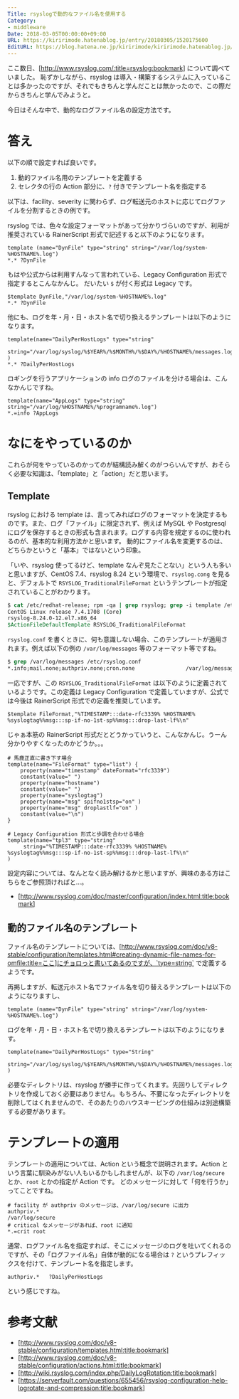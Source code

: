 ```yaml
---
Title: rsyslogで動的なファイル名を使用する
Category:
- middleware
Date: 2018-03-05T00:00:00+09:00
URL: https://kiririmode.hatenablog.jp/entry/20180305/1520175600
EditURL: https://blog.hatena.ne.jp/kiririmode/kiririmode.hatenablog.jp/atom/entry/17391345971622810202
---
```


ここ数日、[http://www.rsyslog.com/:title=rsyslog:bookmark] について調べていました。
恥ずかしながら、rsyslog は導入・構築するシステムに入っていることは多かったのですが、それでもきちんと学んだことは無かったので、この際だからきちんと学んでみようと。

今日はそんな中で、動的なログファイル名の設定方法です。

# 答え

以下の順で設定すれば良いです。

1. 動的ファイル名用のテンプレートを定義する
2. セレクタの行の Action 部分に、`?` 付きでテンプレート名を指定する

以下は、facility、severity に関わらず、ログ転送元のホストに応じてログファイルを分割するときの例です。

rsyslog では、色々な設定フォーマットがあって分かりづらいのですが、利用が推奨されている RainerScript 形式で記述すると以下のようになります。

```
template (name="DynFile" type="string" string="/var/log/system-%HOSTNAME%.log")
*.* ?DynFile
```

もはや公式からは利用すんなって言われている、Legacy Configuration 形式で指定するとこんなかんじ。
だいたい `$` が付く形式は Legacy です。

```
$template DynFile,"/var/log/system-%HOSTNAME%.log"
*.* ?DynFile
```

他にも、ログを年・月・日・ホスト名で切り換えるテンプレートは以下のようになります。

```
template(name="DailyPerHostLogs" type="string"
    string="/var/log/syslog/%$YEAR%/%$MONTH%/%$DAY%/%HOSTNAME%/messages.log"
)
*.* ?DailyPerHostLogs
```

ロギングを行うアプリケーションの info ログのファイルを分ける場合は、こんなかんじですね。

```
template(name="AppLogs" type="string" string="/var/log/%HOSTNAME%/%programname%.log")
*.=info ?AppLogs
```


# なにをやっているのか

これらが何をやっているのかってのが結構読み解くのがつらいんですが、おそらく必要な知識は、「template」と「action」だと思います。

## Template

rsyslog における template は、言ってみればログのフォーマットを決定するものです。また、ログ「ファイル」に限定されず、例えば MySQL や Postgresql にログを保存するときの形式も含まれます。ログする内容を規定するのに使われるのが、基本的な利用方法かと思います。
動的にファイル名を変更するのは、どちらかというと「基本」ではないという印象。

「いや、rsyslog 使ってるけど、template なんぞ見たことない」という人も多いと思いますが、CentOS 7.4、rsyslog 8.24 という環境で、`rsyslog.cong` を見ると、デフォルトで `RSYSLOG_TraditionalFileFormat` というテンプレートが指定されていることがわかります。

```tcsh
$ cat /etc/redhat-release; rpm -qa | grep rsyslog; grep -i template /etc/rsyslog.conf
CentOS Linux release 7.4.1708 (Core)
rsyslog-8.24.0-12.el7.x86_64
$ActionFileDefaultTemplate RSYSLOG_TraditionalFileFormat
```

`rsyslog.conf` を書くときに、何も意識しない場合、このテンプレートが適用されます。例えば以下の例の `/var/log/messages` 等のフォーマット等ですね。

```tcsh
$ grep /var/log/messages /etc/rsyslog.conf
*.info;mail.none;authpriv.none;cron.none                /var/log/messages
```

一応ですが、この `RSYSLOG_TraditionalFileFormat` は以下のように定義されているようです。この定義は Legacy Configuration で定義していますが、公式では今後は RainerScript 形式での定義を推奨しています。

```
$template FileFormat,"%TIMESTAMP:::date-rfc3339% %HOSTNAME% %syslogtag%%msg:::sp-if-no-1st-sp%%msg:::drop-last-lf%\n"
```

じゃぁ本筋の RainerScript 形式だとどうかっていうと、こんなかんじ。うーん分かりやすくなったのかどうか。。。

```
# 馬鹿正直に書き下す場合
template(name="FileFormat" type="list") {
    property(name="timestamp" dateFormat="rfc3339")
    constant(value=" ")
    property(name="hostname")
    constant(value=" ")
    property(name="syslogtag")
    property(name="msg" spifno1stsp="on" )
    property(name="msg" droplastlf="on" )
    constant(value="\n")
}

# Legacy Configuration 形式と歩調を合わせる場合
template(name="tpl3" type="string"
     string="%TIMESTAMP:::date-rfc3339% %HOSTNAME% %syslogtag%%msg:::sp-if-no-1st-sp%%msg:::drop-last-lf%\n"
)
```

設定内容については、なんとなく読み解けるかと思いますが、興味のある方はこちらをご参照頂ければと…。

- [http://www.rsyslog.com/doc/master/configuration/index.html:title:bookmark]

## 動的ファイル名のテンプレート

ファイル名のテンプレートについては、[http://www.rsyslog.com/doc/v8-stable/configuration/templates.html#creating-dynamic-file-names-for-omfile:title=ここ]にチョロっと書いてあるのですが、`type=string` で定義するようです。

再掲しますが、転送元ホスト名でファイル名を切り替えるテンプレートは以下のようになりますし、

```
template (name="DynFile" type="string" string="/var/log/system-%HOSTNAME%.log")
```

ログを年・月・日・ホスト名で切り換えるテンプレートは以下のようになります。

```
template(name="DailyPerHostLogs" type="String"
    string="/var/log/syslog/%$YEAR%/%$MONTH%/%$DAY%/%HOSTNAME%/messages.log"
)
```

必要なディレクトリは、rsyslog が勝手に作ってくれます。先回りしてディレクトリを作成しておく必要はありません。もちろん、不要になったディレクトリを削除してはくれませんので、そのあたりのハウスキーピングの仕組みは別途構築する必要があります。

# テンプレートの適用

テンプレートの適用については、Action という概念で説明されます。Action という言葉に馴染みがない人もいるかもしれませんが、以下の `/var/log/secure` とか、`root` とかの指定が Action です。
どのメッセージに対して「何を行うか」ってことですね。


```
# facility が authpriv のメッセージは、/var/log/secure に出力
authpriv.*                                              /var/log/secure
# critical なメッセージがあれば、root に通知
*.=crit root
```

通常、ログファイル名を指定すれば、そこにメッセージのログを吐いてくれるのですが、その「ログファイル名」自体が動的になる場合は `?` というプレフィックスを付けて、テンプレート名を指定します。

```
authpriv.*   ?DailyPerHostLogs
```

という感じですね。

# 参考文献

- [http://www.rsyslog.com/doc/v8-stable/configuration/templates.html:title:bookmark]
- [http://www.rsyslog.com/doc/v8-stable/configuration/actions.html:title:bookmark]
- [http://wiki.rsyslog.com/index.php/DailyLogRotation:title:bookmark]
- [https://serverfault.com/questions/655456/rsyslog-configuration-help-logrotate-and-compression:title:bookmark]

